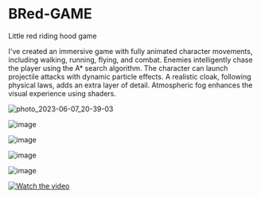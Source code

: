 # BRed-GAME
 Little red riding hood game
 
 
I've created an immersive game with fully animated character movements, including walking, running, flying, and combat. Enemies intelligently chase the player using the A* search algorithm. The character can launch projectile attacks with dynamic particle effects. A realistic cloak, following physical laws, adds an extra layer of detail. Atmospheric fog enhances the visual experience using shaders.

![photo_2023-06-07_20-39-03](https://github.com/NivaLado/BRed-GAME/assets/42045645/35cda028-d2f4-4435-8248-f874d084dfd3)

![image](https://github.com/NivaLado/BRed-GAME/assets/42045645/7396a2f4-34f3-4d3c-9595-67104ae3247c)

![image](https://github.com/NivaLado/BRed-GAME/assets/42045645/c70b4de3-4147-4aa7-9642-0bc88e94195f)

![image](https://github.com/NivaLado/BRed-GAME/assets/42045645/d2f26b83-5ffa-4711-8879-8f52fcbe71fe)

![image](https://github.com/NivaLado/BRed-GAME/assets/42045645/c5f313f2-4d7a-4c8e-979f-e7461dd70290)

[![Watch the video](https://github-production-user-asset-6210df.s3.amazonaws.com/42045645/240049538-fdd337c8-b3fb-40ff-8ed0-f54d1c531134.png)](https://www.youtube.com/watch?v=DiazGxHWTdA&ab)
